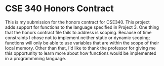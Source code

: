 # CSE 340 Honors Contract

This is my submission for the honors contract for CSE340.  This project adds support for functions to the language specified in Project 3.
One thing that the honors contract file fails to address is scoping.  Because of time constraints I chose not to implement neither static
or dynamic scoping; functions will only be able to use variables that are within the scope of their local memory.  Other than that, I'd 
like to thank the professor for giving me this opportunity to learn more about how functions would be implemented in a programmming  language.
